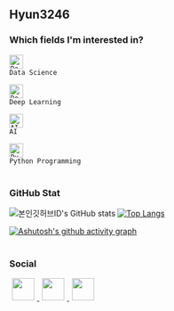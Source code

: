 ## Hyun3246   

### Which fields I'm interested in?
<code><img alt = "Data Science" height="25" src="https://cdn-icons-png.flaticon.com/512/3716/3716795.png">  Data Science <span style="font-size:200%"></span></code>

<code><img alt = "Deep Learning" height="25" src="https://cdn-icons-png.flaticon.com/512/2080/2080970.png">  Deep Learning</code>

<code><img alt = "AI" height="25" src="https://cdn-icons-png.flaticon.com/512/826/826118.png">  AI</code>

<code><img alt = "Python Programming" height="25" src="https://simpleicons.org/icons/python.svg">  Python Programming</code>
<br/>
<br/>
### GitHub Stat
![본인깃허브ID's GitHub stats](https://github-readme-stats.vercel.app/api?username=Hyun3246&show_icons=true&theme=material)
[![Top Langs](https://github-readme-stats.vercel.app/api/top-langs/?username=Hyun3246&layout=compact&theme=material&langs_count=2)](https://github.com/anuraghazra/github-readme-stats)

[![Ashutosh's github activity graph](https://github-readme-activity-graph.cyclic.app/graph?username=Hyun3246&theme=minimal)](https://github.com/ashutosh00710/github-readme-activity-graph)
<br/>
<br/>
### Social

<a href="https://instagram.com/hyunj0207">
    <img 
        src="http://img.shields.io/badge/-FFFFFF?style=flat-square&logo=Instagram&link=https://instagram.com/hyunj0207"
        style="height : 40px; margin-left : 5px; margin-right : 5px;"/>
</a>
<a href="https://www.facebook.com/profile.php?id=100023972960718&mibextid=ZbWKwL">
    <img 
        src="http://img.shields.io/badge/-FFFFFF?style=flat-square&logo=Facebook&link=https://www.facebook.com/profile.php?id=100023972960718&mibextid=ZbWKwL"
        style="height : 40px; margin-left : 5px; margin-right : 5px;"/>
</a>
<a href="https://www.linkedin.com/in/%ED%98%84%EC%A4%80-%EA%B9%80-58a914264">
    <img 
        src="http://img.shields.io/badge/-0A66C2?style=flat-square&logo=LinkedIn&link=https://www.linkedin.com/in/%ED%98%84%EC%A4%80-%EA%B9%80-58a914264"
        style="height : 40px; margin-left : 5px; margin-right : 5px;"/>
</a>

<!--
**Hyun3246/Hyun3246** is a ✨ _special_ ✨ repository because its `README.md` (this file) appears on your GitHub profile.

Here are some ideas to get you started:

- 🔭 I’m currently working on ...
- 🌱 I’m currently learning ...
- 👯 I’m looking to collaborate on ...
- 🤔 I’m looking for help with ...
- 💬 Ask me about ...
- 📫 How to reach me: ...
- 😄 Pronouns: ...
- ⚡ Fun fact: ...
-->
